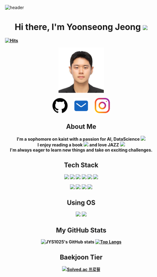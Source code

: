 ![header](https://capsule-render.vercel.app/api?type=waving&color=timeAuto)

<h1 align="center"><b>Hi there, I'm Yoonseong Jeong<b/> <img src="https://media.giphy.com/media/hvRJCLFzcasrR4ia7z/giphy.gif" width="35"></h1>
  
[![Hits](https://hits.seeyoufarm.com/api/count/incr/badge.svg?url=https%3A%2F%2Fgithub.com%2FJYS1025&count_bg=%2379C83D&title_bg=%23555555&icon=&icon_color=%23E7E7E7&title=hits&edge_flat=false)](https://hits.seeyoufarm.com)

<p align="center">
  <img src="profile_square.jpg" alt="Yoonseong" width="150" height="150"/>
</p>

<p align="center" style="display: flex; justify-content: center; gap: 20px;">
  <a href="https://github.com/JYS1025"><img src="github.png" width="50" height="50"/></a>
  <a href="mailto:jys1025@kaist.ac.kr"><img src="mail.png" width="50" height="50"/></a>
  <a href="https://www.instagram.com/0dysse_ys"><img src="instagram.png" width="50" height="50"/></a>
</p>

<h2 align="center">About Me</h2>

<p align="center">
  I'm a sophomore on kaist with a passion for AI, DataScience <img src="https://media0.giphy.com/media/v1.Y2lkPTc5MGI3NjExNmRzeTVmanJ2cDN3c2Z6djZrcTRhb2FtOGpvcjZva2hoN3JvcHBtMCZlcD12MV9pbnRlcm5hbF9naWZfYnlfaWQmY3Q9cw/zN2IXI0TEnalqdlCkZ/giphy.webp" width="30"><br/> I enjoy reading a book <img src="https://media2.giphy.com/media/v1.Y2lkPTc5MGI3NjExYWlwNGI5bmV3ZXg4dTkxZGpid3M5OWt1eWF0NXptZ28wdjhtZXh1ZyZlcD12MV9pbnRlcm5hbF9naWZfYnlfaWQmY3Q9cw/lkKD88tfMkCwf6kPji/giphy.webp" width="30"> and love JAZZ  <img src="https://media2.giphy.com/media/v1.Y2lkPTc5MGI3NjExNzlmOWZmamw2Y2x5dW12d3Y4MndndjczdzkwNTJ6ZjR3amg4cWxydCZlcD12MV9pbnRlcm5hbF9naWZfYnlfaWQmY3Q9cw/IGTD6da1CoUXktwWCa/giphy.webp" width="30"><br/>
  I'm always eager to learn new things and take on exciting challenges.
</p>

<h2 align="center">Tech Stack</h2>
<div align="center">
  
![](https://img.shields.io/badge/Python-14354C?style=for-the-badge&logo=python&logoColor=white)
![](https://img.shields.io/badge/C-00599C?style=for-the-badge&logo=c&logoColor=white)
![](https://img.shields.io/badge/HTML5-E34F26?style=for-the-badge&logo=html5&logoColor=white)
![](https://img.shields.io/badge/CSS3-1572B6?style=for-the-badge&logo=css3&logoColor=white)
![](https://img.shields.io/badge/JSS-F7DF1E?style=for-the-badge&logo=JSS&logoColor=white)
![](https://img.shields.io/badge/Java-ED8B00?style=for-the-badge&logo=openjdk&logoColor=white)

![](https://img.shields.io/badge/React-20232A?style=for-the-badge&logo=react&logoColor=61DAFB)
![](https://img.shields.io/badge/Django-092E20?style=for-the-badge&logo=django&logoColor=white)
<img src="https://img.shields.io/badge/PyTorch-EE4C2C?style=for-the-badge&logo=PyTorch&logoColor=white">
<img src="https://img.shields.io/badge/git-F05032?style=for-the-badge&logo=git&logoColor=white">
<div/>

<h2 align="center">Using OS</h2>
<div align="center">
  
![](https://img.shields.io/badge/mac%20os-000000?style=for-the-badge&logo=apple&logoColor=white)
![](https://img.shields.io/badge/Linux-FCC624?style=for-the-badge&logo=linux&logoColor=black)
<div/>
  
<h2 align="center">My GitHub Stats</h2>

![JYS1025's GitHub stats](https://github-readme-stats.vercel.app/api?username=JYS1025&show_icons=true&theme=transparent)
[![Top Langs](https://github-readme-stats.vercel.app/api/top-langs/?username=JYS1025&layout=compact)](https://github.com/JYS1025/github-readme-stats)

<h2 align="center">Baekjoon Tier</h2>

[![Solved.ac
프로필](http://mazassumnida.wtf/api/v2/generate_badge?boj=jjys1025)](https://solved.ac/jjys1025)
